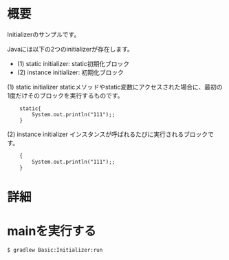# 概要
Initializerのサンプルです。

Javaには以下の2つのinitializerが存在します。
- (1) static initializer: static初期化ブロック
- (2) instance initializer: 初期化ブロック


(1) static initializer
staticメソッドやstatic変数にアクセスされた場合に、最初の1度だけそのブロックを実行するものです。
```
	static{
		System.out.println("111");;
	}
```

(2) instance initializer
インスタンスが呼ばれるたびに実行されるブロックです。
```
	{
		System.out.println("111");;
	}
```




# 詳細
# mainを実行する
```
$ gradlew Basic:Initializer:run
```


